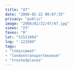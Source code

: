 ```yaml
---
title: "47"
date: "2008-02-22 00:07:35"
privacy: "public"
image: "2008/02/22/47/47.jpg"
views: "23"
faves: "0"
lat: "51511864"
lng: "-121504"
tags:
- "ltminimeet"
- "londontransportmuseum"
- "trustedplaces"
---
```


